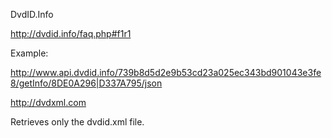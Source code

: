 DvdID.Info

http://dvdid.info/faq.php#f1r1

Example: 

http://www.api.dvdid.info/739b8d5d2e9b53cd23a025ec343bd901043e3fe8/getInfo/8DE0A296|D337A795/json




http://dvdxml.com

Retrieves only the dvdid.xml file.